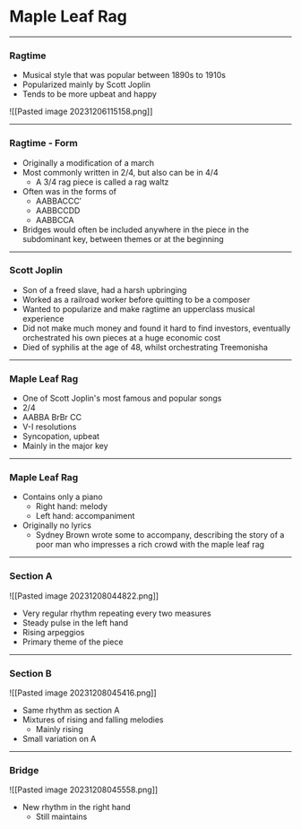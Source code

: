 
# Maple Leaf Rag

---

### Ragtime

<split left="2" right="1" gap="2">

- Musical style that was popular between 1890s to 1910s
- Popularized mainly by Scott Joplin
- Tends to be more upbeat and happy

<div>
![[Pasted image 20231206115158.png]]
</div>

</split>

---

### Ragtime - Form

- Originally a modification of a march
- Most commonly written in 2/4, but also can be in 4/4
	- A 3/4 rag piece is called a rag waltz
- Often was in the forms of
	- AABBACCC′
	- AABBCCDD
	- AABBCCA
- Bridges would often be included anywhere in the piece in the subdominant key, between themes or at the beginning

---

### Scott Joplin

- Son of a freed slave, had a harsh upbringing
- Worked as a railroad worker before quitting to be a composer
- Wanted to popularize and make ragtime an upperclass musical experience
- Did not make much money and found it hard to find investors, eventually orchestrated his own pieces at a huge economic cost
- Died of syphilis at the age of 48, whilst orchestrating Treemonisha

---

### Maple Leaf Rag

- One of Scott Joplin's most famous and popular songs
- 2/4
- AABBA BrBr CC
- V-I resolutions
- Syncopation, upbeat
- Mainly in the major key

---

### Maple Leaf Rag

- Contains only a piano
	- Right hand: melody
	- Left hand: accompaniment
- Originally no lyrics
	- Sydney Brown wrote some to accompany, describing the story of a poor man who impresses a rich crowd with the maple leaf rag

---

### Section A

<split left="1" right="1" gap="2">

<div>
![[Pasted image 20231208044822.png]]
</div>

- Very regular rhythm repeating every two measures
- Steady pulse in the left hand
- Rising arpeggios
- Primary theme of the piece

</split>

---

### Section B

<split left="1" right="1" gap="2">
<div>
![[Pasted image 20231208045416.png]]
</div>

- Same rhythm as section A
- Mixtures of rising and falling melodies
	- Mainly rising
- Small variation on A

</split>

---

### Bridge

![[Pasted image 20231208045558.png]]

- New rhythm in the right hand
	- Still maintains 
